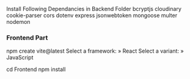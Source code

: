 Install Following Dependancies in Backend Folder
bcryptjs cloudinary cookie-parser cors dotenv express jsonwebtoken mongoose multer nodemon





### Frontend Part
npm create vite@latest
Select a framework: » React
Select a variant: » JavaScript

cd Frontend
npm install